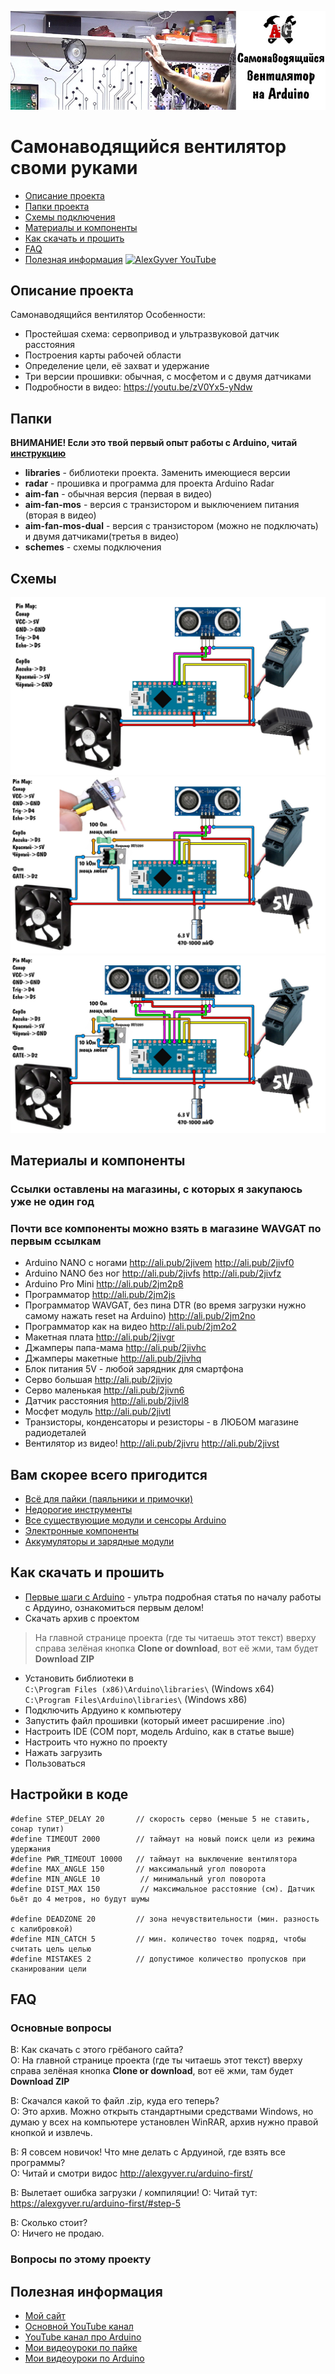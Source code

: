 ![PROJECT_PHOTO](https://github.com/AlexGyver/Aim-Fan/blob/master/proj_img.jpg)
# Самонаводящийся вентилятор своми руками
* [Описание проекта](#chapter-0)
* [Папки проекта](#chapter-1)
* [Схемы подключения](#chapter-2)
* [Материалы и компоненты](#chapter-3)
* [Как скачать и прошить](#chapter-4)
* [FAQ](#chapter-5)
* [Полезная информация](#chapter-6)
[![AlexGyver YouTube](http://alexgyver.ru/git_banner.jpg)](https://www.youtube.com/channel/UCgtAOyEQdAyjvm9ATCi_Aig?sub_confirmation=1)

<a id="chapter-0"></a>
## Описание проекта
Самонаводящийся вентилятор
Особенности:
- Простейшая схема: сервопривод и ультразвуковой датчик расстояния
- Построения карты рабочей области
- Определение цели, её захват и удержание
- Три версии прошивки: обычная, с мосфетом и с двумя датчиками
- Подробности в видео: https://youtu.be/zV0Yx5-yNdw

<a id="chapter-1"></a>
## Папки
**ВНИМАНИЕ! Если это твой первый опыт работы с Arduino, читай [инструкцию](#chapter-4)**
- **libraries** - библиотеки проекта. Заменить имеющиеся версии
- **radar** - прошивка и программа для проекта Arduino Radar
- **aim-fan** - обычная версия (первая в видео)
- **aim-fan-mos** - версия с транзистором и выключением питания (вторая в видео)
- **aim-fan-mos-dual** - версия с транзистором (можно не подключать) и двумя датчиками(третья в видео)
- **schemes** - схемы подключения

<a id="chapter-2"></a>
## Схемы
![SCHEME](https://github.com/AlexGyver/Aim-Fan/blob/master/schemes/scheme2.jpg)
![SCHEME](https://github.com/AlexGyver/Aim-Fan/blob/master/schemes/scheme3.jpg)
![SCHEME](https://github.com/AlexGyver/Aim-Fan/blob/master/schemes/scheme4.jpg)

<a id="chapter-3"></a>
## Материалы и компоненты
### Ссылки оставлены на магазины, с которых я закупаюсь уже не один год
### Почти все компоненты можно взять в магазине WAVGAT по первым ссылкам
* Arduino NANO с ногами http://ali.pub/2jivem http://ali.pub/2jivf0
* Arduino NANO без ног http://ali.pub/2jivfs http://ali.pub/2jivfz
* Arduino Pro Mini http://ali.pub/2jm2p8
* Программатор http://ali.pub/2jm2js
* Программатор WAVGAT, без пина DTR (во время загрузки нужно самому нажать reset на Arduino) http://ali.pub/2jm2no
* Программатор как на видео http://ali.pub/2jm2o2
* Макетная плата http://ali.pub/2jivgr
* Джамперы папа-мама http://ali.pub/2jivhc
* Джамперы макетные http://ali.pub/2jivhq
* Блок питания 5V - любой зарядник для смартфона
* Серво большая http://ali.pub/2jivjo
* Серво маленькая http://ali.pub/2jivn6
* Датчик расстояния http://ali.pub/2jivl8
* Мосфет модуль http://ali.pub/2jivtl
* Транзисторы, конденсаторы и резисторы - в ЛЮБОМ магазине радиодеталей
* Вентилятор из видео! http://ali.pub/2jivru	http://ali.pub/2jivst

## Вам скорее всего пригодится
* [Всё для пайки (паяльники и примочки)](http://alexgyver.ru/all-for-soldering/)
* [Недорогие инструменты](http://alexgyver.ru/my_instruments/)
* [Все существующие модули и сенсоры Arduino](http://alexgyver.ru/arduino_shop/)
* [Электронные компоненты](http://alexgyver.ru/electronics/)
* [Аккумуляторы и зарядные модули](http://alexgyver.ru/18650/)

<a id="chapter-4"></a>
## Как скачать и прошить
* [Первые шаги с Arduino](http://alexgyver.ru/arduino-first/) - ультра подробная статья по началу работы с Ардуино, ознакомиться первым делом!
* Скачать архив с проектом
> На главной странице проекта (где ты читаешь этот текст) вверху справа зелёная кнопка **Clone or download**, вот её жми, там будет **Download ZIP**
* Установить библиотеки в  
`C:\Program Files (x86)\Arduino\libraries\` (Windows x64)  
`C:\Program Files\Arduino\libraries\` (Windows x86)
* Подключить Ардуино к компьютеру
* Запустить файл прошивки (который имеет расширение .ino)
* Настроить IDE (COM порт, модель Arduino, как в статье выше)
* Настроить что нужно по проекту
* Нажать загрузить
* Пользоваться  

## Настройки в коде
    #define STEP_DELAY 20       // скорость серво (меньше 5 не ставить, сонар тупит)
    #define TIMEOUT 2000        // таймаут на новый поиск цели из режима удержания    
    #define PWR_TIMEOUT 10000   // таймаут на выключение вентилятора
    #define MAX_ANGLE 150       // максимальный угол поворота
    #define MIN_ANGLE 10         // минимальный угол поворота
    #define DIST_MAX 150         // максимальное расстояние (см). Датчик бьёт до 4 метров, но будут шумы
    
    #define DEADZONE 20         // зона нечувствительности (мин. разность с калибровкой)
    #define MIN_CATCH 5         // мин. количество точек подряд, чтобы  считать цель целью
    #define MISTAKES 2          // допустимое количество пропусков при сканировании цели  
<a id="chapter-5"></a>
## FAQ
### Основные вопросы
В: Как скачать с этого грёбаного сайта?  
О: На главной странице проекта (где ты читаешь этот текст) вверху справа зелёная кнопка **Clone or download**, вот её жми, там будет **Download ZIP**

В: Скачался какой то файл .zip, куда его теперь?  
О: Это архив. Можно открыть стандартными средствами Windows, но думаю у всех на компьютере установлен WinRAR, архив нужно правой кнопкой и извлечь.

В: Я совсем новичок! Что мне делать с Ардуиной, где взять все программы?  
О: Читай и смотри видос http://alexgyver.ru/arduino-first/

В: Вылетает ошибка загрузки / компиляции!
О: Читай тут: https://alexgyver.ru/arduino-first/#step-5

В: Сколько стоит?  
О: Ничего не продаю.

### Вопросы по этому проекту

<a id="chapter-6"></a>
## Полезная информация
* [Мой сайт](http://alexgyver.ru/)
* [Основной YouTube канал](https://www.youtube.com/channel/UCgtAOyEQdAyjvm9ATCi_Aig?sub_confirmation=1)
* [YouTube канал про Arduino](https://www.youtube.com/channel/UC4axiS76D784-ofoTdo5zOA?sub_confirmation=1)
* [Мои видеоуроки по пайке](https://www.youtube.com/playlist?list=PLOT_HeyBraBuMIwfSYu7kCKXxQGsUKcqR)
* [Мои видеоуроки по Arduino](http://alexgyver.ru/arduino_lessons/)
